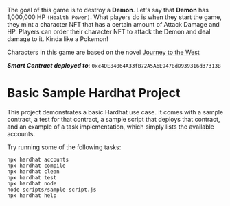 
The goal of this game is to destroy a **Demon**. Let's say that **Demon** has 1,000,000 HP `(Health Power)`. What players do is when they start the game, they mint a character NFT that has a certain amount of Attack Damage and HP. Players can order their character NFT to attack the Demon and deal damage to it. Kinda like a Pokemon!

Characters in this game are based on the novel [Journey to the West](https://en.wikipedia.org/wiki/Journey_to_the_West)

***Smart Contract deployed to***: `0xc4DE84064A33fB72A5A6E9478dD939316d37313B`


# Basic Sample Hardhat Project

This project demonstrates a basic Hardhat use case. It comes with a sample contract, a test for that contract, a sample script that deploys that contract, and an example of a task implementation, which simply lists the available accounts.

Try running some of the following tasks:

```shell
npx hardhat accounts
npx hardhat compile
npx hardhat clean
npx hardhat test
npx hardhat node
node scripts/sample-script.js
npx hardhat help
```
